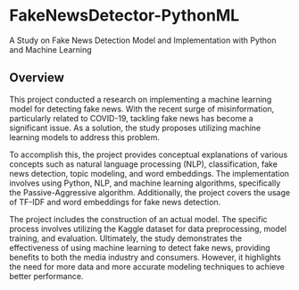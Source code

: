 # FakeNewsDetector-PythonML
A Study on Fake News Detection Model and Implementation with Python and Machine Learning

## Overview
This project conducted a research on implementing a machine learning model for detecting fake news. With the recent surge of misinformation, particularly related to COVID-19, tackling fake news has become a significant issue. As a solution, the study proposes utilizing machine learning models to address this problem.

To accomplish this, the project provides conceptual explanations of various concepts such as natural language processing (NLP), classification, fake news detection, topic modeling, and word embeddings. The implementation involves using Python, NLP, and machine learning algorithms, specifically the Passive-Aggressive algorithm. Additionally, the project covers the usage of TF-IDF and word embeddings for fake news detection.

The project includes the construction of an actual model. The specific process involves utilizing the Kaggle dataset for data preprocessing, model training, and evaluation. Ultimately, the study demonstrates the effectiveness of using machine learning to detect fake news, providing benefits to both the media industry and consumers. However, it highlights the need for more data and more accurate modeling techniques to achieve better performance.